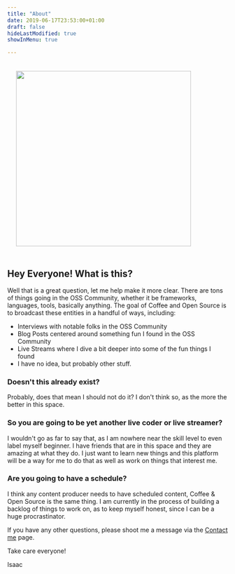 ```yaml
---
title: "About"
date: 2019-06-17T23:53:00+01:00
draft: false
hideLastModified: true
showInMenu: true

---
```

<img src="/images/profileimage.jpg" width="400px" style="margin:20px" />


## Hey Everyone! What is this?

Well that is a great question, let me help make it more clear. There are tons of things going in the OSS Community, whether it be frameworks, languages, tools, basically anything. The goal of Coffee and Open Source is to broadcast these entities in a handful of ways, including:

- Interviews with notable folks in the OSS Community
- Blog Posts centered around something fun I found in the OSS Community
- Live Streams where I dive a bit deeper into some of the fun things I found
- I have no idea, but probably other stuff.

### Doesn't this already exist?

Probably, does that mean I should not do it? I don't think so, as the more the better in this space.

### So you are going to be yet another live coder or live streamer?

I wouldn't go as far to say that, as I am nowhere near the skill level to even label myself beginner. I have friends that are in this space and they are amazing at what they do. I just want to learn new things and this platform will be a way for me to do that as well as work on things that interest me.

### Are you going to have a schedule?

I think any content producer needs to have scheduled content, Coffee & Open Source is the same thing. I am currently in the process of building a backlog of things to work on, as to keep myself honest, since I can be a huge procrastinator.

If you have any other questions, please shoot me a message via the <a href="/contact">Contact me</a> page.

Take care everyone!

Isaac

